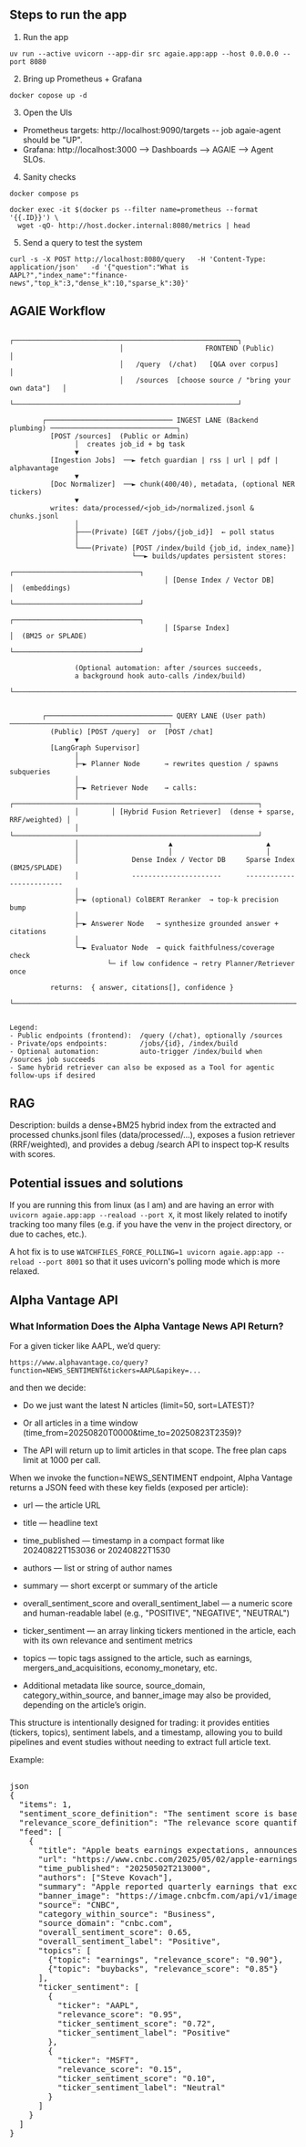 ## Steps to run the app

1) Run the app
```
uv run --active uvicorn --app-dir src agaie.app:app --host 0.0.0.0 --port 8080
```

2) Bring up Prometheus + Grafana
```
docker copose up -d
```

3) Open the UIs
- Prometheus targets: http://localhost:9090/targets -- job agaie-agent should be "UP".
- Grafana: http://localhost:3000 --> Dashboards --> AGAIE --> Agent SLOs.


4) Sanity checks
```
docker compose ps

docker exec -it $(docker ps --filter name=prometheus --format '{{.ID}}') \
  wget -qO- http://host.docker.internal:8080/metrics | head
```

5) Send a query to test the system
```
curl -s -X POST http://localhost:8080/query   -H 'Content-Type: application/json'   -d '{"question":"What is AAPL?","index_name":"finance-news","top_k":3,"dense_k":10,"sparse_k":30}'
```


## AGAIE Workflow

```
                           ┌───────────────────────────────────────────────────────┐
                           │                    FRONTEND (Public)                  │
                           │   /query  (/chat)   [Q&A over corpus]                 │
                           │   /sources  [choose source / "bring your own data"]   │
                           └───────────────────────────────────────────────────────┘

        ┌─────────────────────────────── INGEST LANE (Backend plumbing) ───────────────────────────────┐
          [POST /sources]  (Public or Admin)
                │  creates job_id + bg task
                ▼
          [Ingestion Jobs]  ──► fetch guardian | rss | url | pdf | alphavantage
                ▼
          [Doc Normalizer]  ──► chunk(400/40), metadata, (optional NER tickers)
                ▼
          writes: data/processed/<job_id>/normalized.jsonl & chunks.jsonl
                │
                ├───(Private) [GET /jobs/{job_id}]  ← poll status
                │
                └───(Private) [POST /index/build {job_id, index_name}]
                              └──► builds/updates persistent stores:
                                      ┌───────────────────────────────┐
                                      │ [Dense Index / Vector DB]     │  (embeddings)
                                      └───────────────────────────────┘
                                      ┌───────────────────────────────┐
                                      │ [Sparse Index]                │  (BM25 or SPLADE)
                                      └───────────────────────────────┘

                (Optional automation: after /sources succeeds,
                a background hook auto-calls /index/build)
        └──────────────────────────────────────────────────────────────────────────────────────────────┘


        ┌─────────────────────────────── QUERY LANE (User path) ───────────────────────────────────────┐
          (Public) [POST /query]  or  [POST /chat]
                ▼
          [LangGraph Supervisor]
                │
                ├─► Planner Node      → rewrites question / spawns subqueries
                │
                ├─► Retriever Node    → calls:
                │        ┌────────────────────────────────────────────────────────────┐
                │        │ [Hybrid Fusion Retriever]  (dense + sparse, RRF/weighted) │
                │        └────────────────────────────────────────────────────────────┘
                │                      ▲                       ▲
                │                      │                       │
                │             Dense Index / Vector DB     Sparse Index (BM25/SPLADE)
                │             ----------------------      -------------------------
                │
                ├─► (optional) ColBERT Reranker  → top-k precision bump
                │
                ├─► Answerer Node   → synthesize grounded answer + citations
                │
                └─► Evaluator Node  → quick faithfulness/coverage check
                        └─ if low confidence → retry Planner/Retriever once

          returns:  { answer, citations[], confidence }
        └──────────────────────────────────────────────────────────────────────────────────────────────┘


Legend:
- Public endpoints (frontend):  /query (/chat), optionally /sources
- Private/ops endpoints:        /jobs/{id}, /index/build
- Optional automation:          auto-trigger /index/build when /sources job succeeds
- Same hybrid retriever can also be exposed as a Tool for agentic follow-ups if desired

```


 ## RAG

 Description: builds a dense+BM25 hybrid index from the extracted and processed chunks.jsonl files (data/processed/...), exposes a fusion retriever (RRF/weighted), and provides a debug /search API to inspect top‑K results with scores.


 ## Potential issues and solutions

 If you are running this from linux (as I am) and are having an error with ```uvicorn agaie.app:app --reaload --port X```,
 it most likely related to inotify tracking too many files (e.g. if you have the venv in the project directory, or due to caches, etc.). 

 A hot fix is to use ```WATCHFILES_FORCE_POLLING=1 uvicorn agaie.app:app --reload --port 8001``` so that it uses uvicorn's polling mode which is more relaxed.



## Alpha Vantage API

### What Information Does the Alpha Vantage News API Return?

For a given ticker like AAPL, we’d query:

```https://www.alphavantage.co/query?function=NEWS_SENTIMENT&tickers=AAPL&apikey=...```

and then we decide:

- Do we just want the latest N articles (limit=50, sort=LATEST)?

- Or all articles in a time window (time_from=20250820T0000&time_to=20250823T2359)?

- The API will return up to limit articles in that scope. The free plan caps limit at 1000 per call.

When we invoke the function=NEWS_SENTIMENT endpoint, Alpha Vantage returns a JSON feed with these key fields (exposed per article):

- url — the article URL

- title — headline text

- time_published — timestamp in a compact format like 20240822T153036 or 20240822T1530

- authors — list or string of author names

- summary — short excerpt or summary of the article

- overall_sentiment_score and overall_sentiment_label — a numeric score and human-readable label (e.g., "POSITIVE", "NEGATIVE", "NEUTRAL")

- ticker_sentiment — an array linking tickers mentioned in the article, each with its own relevance and sentiment metrics

- topics — topic tags assigned to the article, such as earnings, mergers_and_acquisitions, economy_monetary, etc.

- Additional metadata like source, source_domain, category_within_source, and banner_image may also be provided, depending on the article’s origin.

This structure is intentionally designed for trading: it provides entities (tickers, topics), sentiment labels, and a timestamp, allowing you to build pipelines and event studies without needing to extract full article text.

Example:
<pre> 
json
{
  "items": 1,
  "sentiment_score_definition": "The sentiment score is based on a 0 to 1 scale, where scores closer to 1 indicate more positive sentiment, and closer to 0 indicate more negative sentiment.",
  "relevance_score_definition": "The relevance score quantifies how closely the article relates to the mentioned ticker, from 0 (not relevant) to 1 (highly relevant).",
  "feed": [
    {
      "title": "Apple beats earnings expectations, announces $90B buyback",
      "url": "https://www.cnbc.com/2025/05/02/apple-earnings-q1.html",
      "time_published": "20250502T213000",
      "authors": ["Steve Kovach"],
      "summary": "Apple reported quarterly earnings that exceeded Wall Street expectations and announced a $90 billion stock buyback program.",
      "banner_image": "https://image.cnbcfm.com/api/v1/image/106875123-1625257120216-apple-earnings.jpg",
      "source": "CNBC",
      "category_within_source": "Business",
      "source_domain": "cnbc.com",
      "overall_sentiment_score": 0.65,
      "overall_sentiment_label": "Positive",
      "topics": [
        {"topic": "earnings", "relevance_score": "0.90"},
        {"topic": "buybacks", "relevance_score": "0.85"}
      ],
      "ticker_sentiment": [
        {
          "ticker": "AAPL",
          "relevance_score": "0.95",
          "ticker_sentiment_score": "0.72",
          "ticker_sentiment_label": "Positive"
        },
        {
          "ticker": "MSFT",
          "relevance_score": "0.15",
          "ticker_sentiment_score": "0.10",
          "ticker_sentiment_label": "Neutral"
        }
      ]
    }
  ]
}
 </pre>


